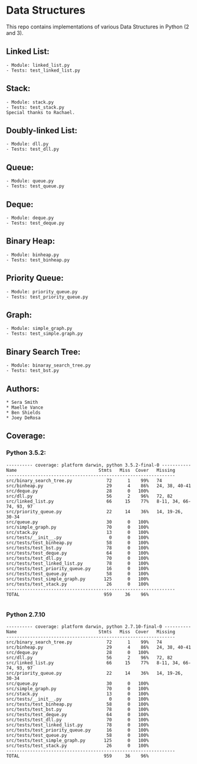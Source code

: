 # Data Structures

This repo contains implementations of various Data Structures in Python (2 and 3).

## Linked List:
    - Module: linked_list.py
    - Tests: test_linked_list.py

## Stack:
    - Module: stack.py
    - Tests: test_stack.py
    Special thanks to Rachael.

## Doubly-linked List:
    - Module: dll.py
    - Tests: test_dll.py

## Queue:
    - Module: queue.py
    - Tests: test_queue.py

## Deque:
    - Module: deque.py
    - Tests: test_deque.py

## Binary Heap:
    - Module: binheap.py
    - Tests: test_binheap.py

## Priority Queue:
    - Module: priority_queue.py
    - Tests: test_priority_queue.py

## Graph:
    - Module: simple_graph.py
    - Tests: test_simple.graph.py

## Binary Search Tree:
    - Module: binaray_search_tree.py
    - Tests: test_bst.py

## Authors:
    * Sera Smith
    * Maelle Vance
    * Ben Shields
    * Joey DeRosa

## Coverage:

### Python 3.5.2:
```
---------- coverage: platform darwin, python 3.5.2-final-0 -----------
Name                               Stmts   Miss  Cover   Missing
----------------------------------------------------------------
src/binary_search_tree.py             72      1    99%   74
src/binheap.py                        29      4    86%   24, 38, 40-41
src/deque.py                          28      0   100%
src/dll.py                            56      2    96%   72, 82
src/linked_list.py                    66     15    77%   8-11, 34, 66-74, 93, 97
src/priority_queue.py                 22     14    36%   14, 19-26, 30-34
src/queue.py                          30      0   100%
src/simple_graph.py                   70      0   100%
src/stack.py                          13      0   100%
src/tests/__init__.py                  0      0   100%
src/tests/test_binheap.py             58      0   100%
src/tests/test_bst.py                 78      0   100%
src/tests/test_deque.py               64      0   100%
src/tests/test_dll.py                 70      0   100%
src/tests/test_linked_list.py         78      0   100%
src/tests/test_priority_queue.py      16      0   100%
src/tests/test_queue.py               58      0   100%
src/tests/test_simple_graph.py       125      0   100%
src/tests/test_stack.py               26      0   100%
----------------------------------------------------------------
TOTAL                                959     36    96%
                  
```
### Python 2.7.10
```
---------- coverage: platform darwin, python 2.7.10-final-0 ----------
Name                               Stmts   Miss  Cover   Missing
----------------------------------------------------------------
src/binary_search_tree.py             72      1    99%   74
src/binheap.py                        29      4    86%   24, 38, 40-41
src/deque.py                          28      0   100%
src/dll.py                            56      2    96%   72, 82
src/linked_list.py                    66     15    77%   8-11, 34, 66-74, 93, 97
src/priority_queue.py                 22     14    36%   14, 19-26, 30-34
src/queue.py                          30      0   100%
src/simple_graph.py                   70      0   100%
src/stack.py                          13      0   100%
src/tests/__init__.py                  0      0   100%
src/tests/test_binheap.py             58      0   100%
src/tests/test_bst.py                 78      0   100%
src/tests/test_deque.py               64      0   100%
src/tests/test_dll.py                 70      0   100%
src/tests/test_linked_list.py         78      0   100%
src/tests/test_priority_queue.py      16      0   100%
src/tests/test_queue.py               58      0   100%
src/tests/test_simple_graph.py       125      0   100%
src/tests/test_stack.py               26      0   100%
----------------------------------------------------------------
TOTAL                                959     36    96%

```
